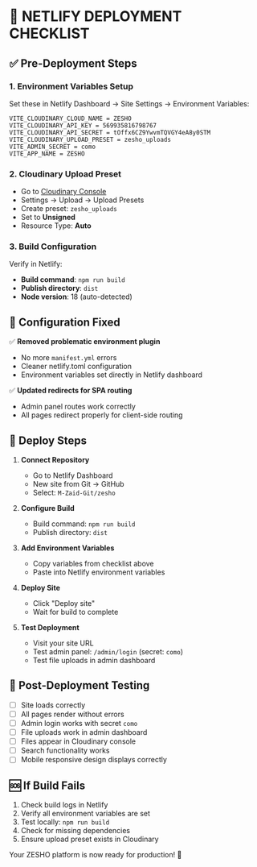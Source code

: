 # 🚀 NETLIFY DEPLOYMENT CHECKLIST

## ✅ Pre-Deployment Steps

### 1. Environment Variables Setup

Set these in Netlify Dashboard → Site Settings → Environment Variables:

```
VITE_CLOUDINARY_CLOUD_NAME = ZESHO
VITE_CLOUDINARY_API_KEY = 569935816798767
VITE_CLOUDINARY_API_SECRET = tOffx6CZ9YwvmTQVGY4eA8y0STM
VITE_CLOUDINARY_UPLOAD_PRESET = zesho_uploads
VITE_ADMIN_SECRET = como
VITE_APP_NAME = ZESHO
```

### 2. Cloudinary Upload Preset

- Go to [Cloudinary Console](https://cloudinary.com/console)
- Settings → Upload → Upload Presets
- Create preset: `zesho_uploads`
- Set to **Unsigned**
- Resource Type: **Auto**

### 3. Build Configuration

Verify in Netlify:

- **Build command**: `npm run build`
- **Publish directory**: `dist`
- **Node version**: 18 (auto-detected)

## 🔧 Configuration Fixed

✅ **Removed problematic environment plugin**

- No more `manifest.yml` errors
- Cleaner netlify.toml configuration
- Environment variables set directly in Netlify dashboard

✅ **Updated redirects for SPA routing**

- Admin panel routes work correctly
- All pages redirect properly for client-side routing

## 🚀 Deploy Steps

1. **Connect Repository**

   - Go to Netlify Dashboard
   - New site from Git → GitHub
   - Select: `M-Zaid-Git/zesho`

2. **Configure Build**

   - Build command: `npm run build`
   - Publish directory: `dist`

3. **Add Environment Variables**

   - Copy variables from checklist above
   - Paste into Netlify environment variables

4. **Deploy Site**

   - Click "Deploy site"
   - Wait for build to complete

5. **Test Deployment**
   - Visit your site URL
   - Test admin panel: `/admin/login` (secret: `como`)
   - Test file uploads in admin dashboard

## 🎯 Post-Deployment Testing

- [ ] Site loads correctly
- [ ] All pages render without errors
- [ ] Admin login works with secret `como`
- [ ] File uploads work in admin dashboard
- [ ] Files appear in Cloudinary console
- [ ] Search functionality works
- [ ] Mobile responsive design displays correctly

## 🆘 If Build Fails

1. Check build logs in Netlify
2. Verify all environment variables are set
3. Test locally: `npm run build`
4. Check for missing dependencies
5. Ensure upload preset exists in Cloudinary

Your ZESHO platform is now ready for production! 🎉

